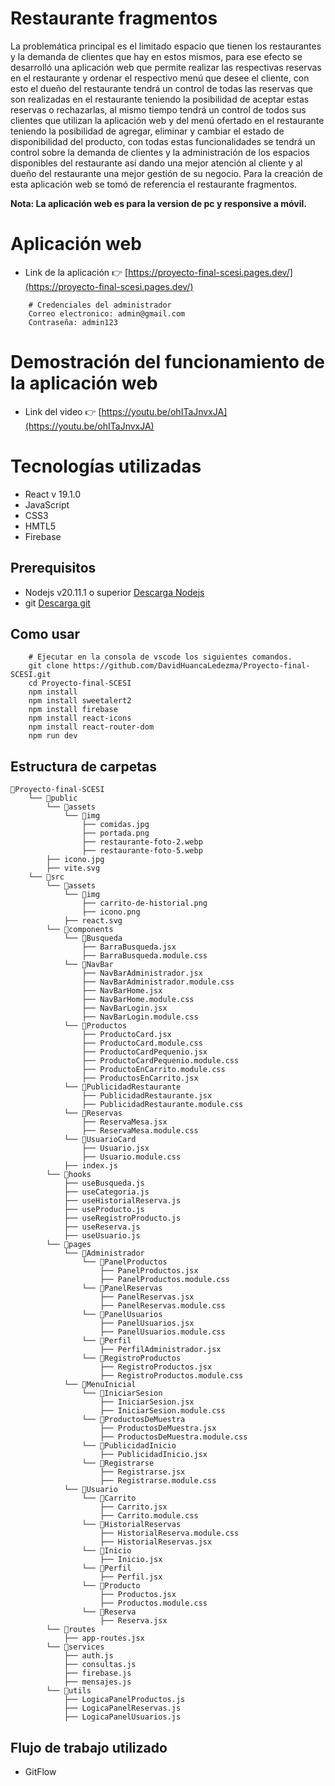 # Restaurante fragmentos

La problemática principal es el limitado espacio que tienen los restaurantes y la demanda de clientes que hay en estos mismos, para ese efecto se desarrolló una aplicación web que permite realizar las respectivas reservas en el restaurante y ordenar el respectivo menú que desee el cliente, con esto el dueño del restaurante tendrá un control de todas las reservas que son realizadas en el restaurante teniendo la posibilidad de aceptar estas reservas o rechazarlas, al mismo tiempo tendrá un control de todos sus clientes que utilizan la aplicación web y del menú ofertado en el restaurante teniendo la posibilidad de agregar, eliminar y cambiar el estado de disponibilidad del producto, con todas estas funcionalidades se tendrá un control sobre la demanda de clientes y la administración de los espacios disponibles del restaurante así dando una mejor atención al cliente y al dueño del restaurante una mejor gestión de su negocio. Para la creación de esta aplicación web se tomó de referencia el restaurante fragmentos.

**Nota: La aplicación web es para la version de pc y responsive a móvil.**

# Aplicación web

- Link de la aplicación 👉 [https://proyecto-final-scesi.pages.dev/](https://proyecto-final-scesi.pages.dev/)

```
    # Credenciales del administrador
    Correo electronico: admin@gmail.com
    Contraseña: admin123
```

# Demostración del funcionamiento de la aplicación web

- Link del video 👉 [https://youtu.be/ohITaJnvxJA](https://youtu.be/ohITaJnvxJA)

# Tecnologías utilizadas

- React v 19.1.0
- JavaScript
- CSS3
- HMTL5
- Firebase

## Prerequisitos
- Nodejs v20.11.1 o superior [Descarga Nodejs](https://nodejs.org/es/download)
- git [Descarga git](https://git-scm.com/downloads)


## Como usar

```
    # Ejecutar en la consola de vscode los siguientes comandos.
    git clone https://github.com/DavidHuancaLedezma/Proyecto-final-SCESI.git
    cd Proyecto-final-SCESI
    npm install
    npm install sweetalert2
    npm install firebase
    npm install react-icons
    npm install react-router-dom
    npm run dev    
```

## Estructura de carpetas

```
📁Proyecto-final-SCESI
    └── 📁public
        └── 📁assets
            └── 📁img
                ├── comidas.jpg
                ├── portada.png
                ├── restaurante-foto-2.webp
                ├── restaurante-foto-5.webp
        ├── icono.jpg
        ├── vite.svg
    └── 📁src
        └── 📁assets
            └── 📁img
                ├── carrito-de-historial.png
                ├── icono.png
            ├── react.svg
        └── 📁components
            └── 📁Busqueda
                ├── BarraBusqueda.jsx
                ├── BarraBusqueda.module.css
            └── 📁NavBar
                ├── NavBarAdministrador.jsx
                ├── NavBarAdministrador.module.css
                ├── NavBarHome.jsx
                ├── NavBarHome.module.css
                ├── NavBarLogin.jsx
                ├── NavBarLogin.module.css
            └── 📁Productos
                ├── ProductoCard.jsx
                ├── ProductoCard.module.css
                ├── ProductoCardPequenio.jsx
                ├── ProductoCardPequenio.module.css
                ├── ProductoEnCarrito.module.css
                ├── ProductosEnCarrito.jsx
            └── 📁PublicidadRestaurante
                ├── PublicidadRestaurante.jsx
                ├── PublicidadRestaurante.module.css
            └── 📁Reservas
                ├── ReservaMesa.jsx
                ├── ReservaMesa.module.css
            └── 📁UsuarioCard
                ├── Usuario.jsx
                ├── Usuario.module.css
            ├── index.js
        └── 📁hooks
            ├── useBusqueda.js
            ├── useCategoria.js
            ├── useHistorialReserva.js
            ├── useProducto.js
            ├── useRegistroProducto.js
            ├── useReserva.js
            ├── useUsuario.js
        └── 📁pages
            └── 📁Administrador
                └── 📁PanelProductos
                    ├── PanelProductos.jsx
                    ├── PanelProductos.module.css
                └── 📁PanelReservas
                    ├── PanelReservas.jsx
                    ├── PanelReservas.module.css
                └── 📁PanelUsuarios
                    ├── PanelUsuarios.jsx
                    ├── PanelUsuarios.module.css
                └── 📁Perfil
                    ├── PerfilAdministrador.jsx
                └── 📁RegistroProductos
                    ├── RegistroProductos.jsx
                    ├── RegistroProductos.module.css
            └── 📁MenuInicial
                └── 📁IniciarSesion
                    ├── IniciarSesion.jsx
                    ├── IniciarSesion.module.css
                └── 📁ProductosDeMuestra
                    ├── ProductosDeMuestra.jsx
                    ├── ProductosDeMuestra.module.css
                └── 📁PublicidadInicio
                    ├── PublicidadInicio.jsx
                └── 📁Registrarse
                    ├── Registrarse.jsx
                    ├── Registrarse.module.css
            └── 📁Usuario
                └── 📁Carrito
                    ├── Carrito.jsx
                    ├── Carrito.module.css
                └── 📁HistorialReservas
                    ├── HistorialReserva.module.css
                    ├── HistorialReservas.jsx
                └── 📁Inicio
                    ├── Inicio.jsx
                └── 📁Perfil
                    ├── Perfil.jsx
                └── 📁Producto
                    ├── Productos.jsx
                    ├── Productos.module.css
                └── 📁Reserva
                    ├── Reserva.jsx
        └── 📁routes
            ├── app-routes.jsx
        └── 📁services
            ├── auth.js
            ├── consultas.js
            ├── firebase.js
            ├── mensajes.js
        └── 📁utils
            ├── LogicaPanelProductos.js
            ├── LogicaPanelReservas.js
            ├── LogicaPanelUsuarios.js
```

## Flujo de trabajo utilizado

- GitFlow
